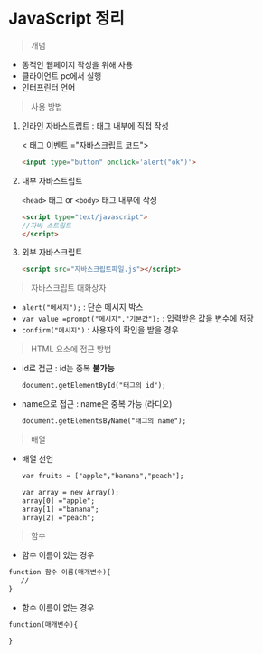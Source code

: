 # JavaScript 정리

> 개념

   - 동적인 웹페이지 작성을 위해 사용
   - 클라이언트 pc에서 실행
   - 인터프린터 언어 

> 사용 방법


1. 인라인 자바스트립트 : 태그 내부에 직접 작성

	< 태그 이벤트 ="자바스크립트 코드"> 
		
	~~~html
	<input type="button" onclick='alert("ok")'>
	~~~


 2. 내부 자바스트립트
    
    `<head>` 태그 or `<body>` 태그 내부에 작성
    ~~~html
    <script type="text/javascript">
    //자바 스트립트
    </script>    
    ~~~

3. 외부 자바스크립트
        
    ~~~html
    <script src="자바스크립트파일.js"></script>
    ~~~


> 자바스크립트 대화상자

 - `alert("메세지");` : 단순 메시지 박스
 - `var value =prompt("메시지","기본값");` : 입력받은 값을 변수에 저장
 - `confirm("메시지")` : 사용자의 확인을 받을 경우

> HTML 요소에 접근 방법

 - id로 접근 : id는 중복 <strong>불가능</strong>
    ~~~html
    document.getElementById("태그의 id");
    ~~~

 - name으로 접근 : name은 중복 가능 (라디오)
    ~~~html
    document.getElementsByName("태그의 name");
    ~~~

> 배열

 - 배열 선언           
    
    ~~~html
    var fruits = ["apple","banana","peach"];

    var array = new Array();
    array[0] ="apple";
    array[1] ="banana";
    array[2] ="peach";
    ~~~

> 함수 
 
 - 함수 이름이 있는 경우
 ~~~html
 function 함수 이름(매개변수){
    //
 }
 ~~~

 - 함수 이름이 없는 경우
 ~~~html
 function(매개변수){

 }
 ~~~

 